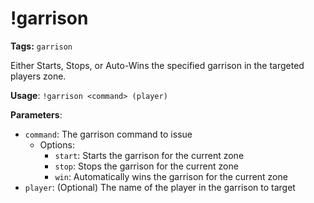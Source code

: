 # !garrison

**Tags:** `garrison`

Either Starts, Stops, or Auto-Wins the specified garrison in the targeted players zone.

**Usage**: `!garrison <command> (player)`

**Parameters**:
- `command`: The garrison command to issue
  - Options:
    - `start`: Starts the garrison for the current zone
    - `stop`: Stops the garrison for the current zone
    - `win`: Automatically wins the garrison for the current zone
- `player`: (Optional) The name of the player in the garrison to target
